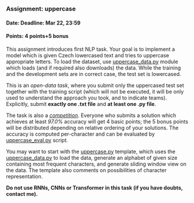 ### Assignment: uppercase
#### Date: Deadline: Mar 22, 23:59
#### Points: 4 points+5 bonus

This assignment introduces first NLP task. Your goal is to implement a model
which is given Czech lowercased text and tries to uppercase appropriate letters.
To load the dataset, use
[uppercase_data.py](https://github.com/ufal/npfl114/tree/master/labs/03/uppercase_data.py)
module which loads (and if required also downloads) the data. While the training
and the development sets are in correct case, the test set is lowercased.

This is an _open-data task_, where you submit only the uppercased test set
together with the training script (which will not be executed, it will be
only used to understand the approach you took, and to indicate teams).
Explicitly, submit **exactly one .txt file** and **at least one .py file**.

The task is also a [_competition_](#competitions). Everyone who submits
a solution which achieves at least _97.0%_ accuracy will get 4 basic points; the
5 bonus points will be distributed depending on relative ordering of your
solutions. The accuracy is computed per-character and can be evaluated
by [uppercase_eval.py](https://github.com/ufal/npfl114/tree/master/labs/03/uppercase_eval.py)
script.

You may want to start with the
[uppercase.py](https://github.com/ufal/npfl114/tree/master/labs/03/uppercase.py)
template, which uses the
[uppercase_data.py](https://github.com/ufal/npfl114/tree/master/labs/03/uppercase_data.py)
to load the data, generate an alphabet of given size containing most frequent
characters, and generate sliding window view on the data. The template also
comments on possibilities of character representation.

**Do not use RNNs, CNNs or Transformer in this task (if you have doubts, contact me).**
